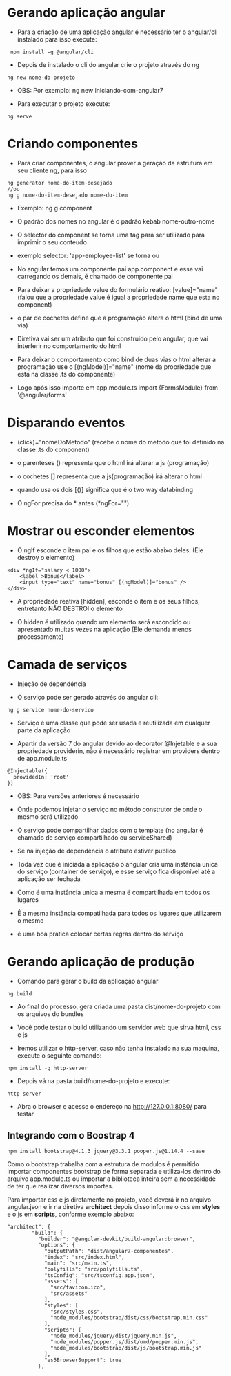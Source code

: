 # Gerando aplicação angular
- Para a criação de uma aplicação angular é necessário ter o angular/cli instalado para isso execute: 

```
 npm install -g @angular/cli
```

- Depois de instalado o cli do angular crie o projeto através do ng

```
ng new nome-do-projeto
```

- OBS: Por exemplo: ng new iniciando-com-angular7

- Para executar o projeto execute: 

```
ng serve

```

# Criando componentes 

- Para criar componentes, o angular prover a geração da estrutura em seu cliente ng, para isso 

```
ng generator nome-do-item-desejado
//ou
ng g nome-do-item-desejado nome-do-item
```
- Exemplo: ng g component

- O padrão dos nomes no angular é o padrão kebab nome-outro-nome
- O selector do component se torna uma tag para ser utilizado para imprimir o seu conteudo 

- exemplo  selector: 'app-employee-list' se torna <app-employee-list/> ou <app-employee-list></app-employee-list> 

- No angular temos um componente pai app.component e esse vai carregando os demais, é chamado de componente pai

- Para deixar a propriedade value do formulário reativo: [value]="name" (falou que a propriedade value é igual a propriedade name que esta no component)
- o par de cochetes define que a programação altera o html (bind de uma via)
- Diretiva vai ser um atributo que foi construido pelo angular, que vai interferir no comportamento do html
- Para deixar o comportamento como bind de duas vias o html alterar a programação use o [(ngModel)]="name" (nome da propriedade que esta na classe .ts do componente)
- Logo após isso importe em app.module.ts import {FormsModule} from '@angular/forms'

# Disparando eventos

- (click)="nomeDoMetodo" (recebe o nome do metodo que foi definido na classe .ts do component)
- o parenteses () representa que o html irá alterar a js (programação)
- o cochetes [] representa que a js(programação) irá alterar o html
- quando usa os dois [()] significa que é o two way databinding

- O ngFor precisa do * antes (*ngFor="")

# Mostrar ou esconder elementos
- O ngIf esconde o item pai e os filhos que estão abaixo deles: (Ele destroy o elemento)

```
<div *ngIf="salary < 1000">
    <label >Bonus</label>
    <input type="text" name="bonus" [(ngModel)]="bonus" /> 
</div>
```

- A propriedade reativa [hidden], esconde o item e os seus filhos, entretanto NÃO DESTROI o elemento

- O hidden é utilizado quando um elemento será escondido ou apresentado muitas vezes na aplicação (Ele demanda menos processamento)


# Camada de serviços

- Injeção de dependência

- O serviço pode ser gerado através do angular cli:

```
ng g service nome-do-servico

```

- Serviço é uma classe que pode ser usada e reutilizada em qualquer parte da aplicação

- Apartir da versão 7 do angular devido ao decorator @Injetable e a sua propriedade providerin, não é necessário registrar em providers dentro de app.module.ts

```
@Injectable({
  providedIn: 'root'
})

```

- OBS: Para versões anteriores é necessário

- Onde podemos injetar o serviço no método construtor de onde o mesmo será utilizado
- O serviço pode compartilhar dados com o template (no angular é chamado de serviço compartilhado ou serviceShared)
- Se na injeção de dependência o atributo estiver publico
- Toda vez que é iniciada a aplicação o angular cria uma instância unica do serviço (container de serviço), e esse serviço fica disponível até a aplicação ser fechada
- Como é uma instância unica a mesma é compartilhada em todos os lugares

- É a mesma instância compatilhada para todos os lugares que utilizarem o mesmo
- é uma boa pratica colocar certas regras dentro do serviço


# Gerando aplicação de produção

- Comando para gerar o build da aplicação angular

```
ng build
```

- Ao final do processo, gera criada uma pasta dist/nome-do-projeto com os arquivos do bundles

- Você pode testar o build utilizando um servidor web que sirva html, css e js

- Iremos utilizar o http-server, caso não tenha instalado na sua maquina, execute o seguinte comando:

```
npm install -g http-server

```

- Depois vá na pasta build/nome-do-projeto e execute:

``` 
http-server
```

- Abra o browser e acesse o endereço na http://127.0.0.1:8080/ para testar

## Integrando com o Boostrap 4

```
npm install bootstrap@4.1.3 jquery@3.3.1 pooper.js@1.14.4 --save 
```

Como o bootstrap trabalha com a estrutura de modulos é permitido importar componentes bootstrap de forma 
separada e utiliza-los dentro do arquivo app.module.ts ou importar a biblioteca inteira sem a necessidade de 
ter que realizar diversos importes.

Para importar css e js diretamente no projeto, você deverá ir no arquivo angular.json e ir na diretiva **architect** depois disso 
informe o css em **styles** e o js em **scripts**, conforme exemplo abaixo:

```
"architect": {
        "build": {
          "builder": "@angular-devkit/build-angular:browser",
          "options": {
            "outputPath": "dist/angular7-componentes",
            "index": "src/index.html",
            "main": "src/main.ts",
            "polyfills": "src/polyfills.ts",
            "tsConfig": "src/tsconfig.app.json",
            "assets": [
              "src/favicon.ico",
              "src/assets"
            ],
            "styles": [
              "src/styles.css",
              "node_modules/bootstrap/dist/css/bootstrap.min.css"
            ],
            "scripts": [
              "node_modules/jquery/dist/jquery.min.js",
              "node_modules/popper.js/dist/umd/popper.min.js",
              "node_modules/bootstrap/dist/js/bootstrap.min.js"
            ],
            "es5BrowserSupport": true
          },
```